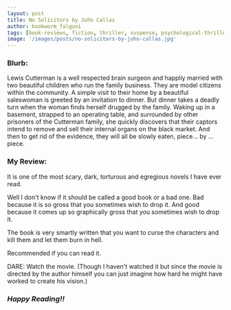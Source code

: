 ```yaml
---
layout: post
title: No Solicitors by John Callas
author: bookworm_falguni
tags: [book-reviews, fiction, thriller, suspense, psychological-thriller, death, murder]
image: '/images/posts/no-solicitors-by-john-callas.jpg'
---
```

### **Blurb:**
Lewis Cutterman is a well respected brain surgeon and happliy married with two beautiful children who run the family business. They are model citizens within the community. A simple visit to their home by a beautiful saleswoman is greeted by an invitation to dinner. But dinner takes a deadly turn when the woman finds herself drugged by the family. Waking up in a basement, strapped to an operating table, and surrounded by other prisoners of the Cutterman family, she quickly discovers that their captors intend to remove and sell their internal organs on the black market. And then to get rid of the evidence, they will all be slowly eaten, piece... by ... piece.

### **My Review:**
It is one of the most scary, dark, torturous  and egregious novels I have ever read.

Well I don't know if it should be called a good book or a bad one. Bad because it is so gross that you sometimes wish to drop it. And good because it comes up so graphically gross that you sometimes wish to drop it.

The book is very smartly written that you want to curse the characters and kill them and let them burn in hell.

Recommended if you can read it.

DARE: Watch the movie. (Though I haven't watched it but since the movie is directed by the author himself you can just imagine how hard he might have worked to create his vision.) 

### ***Happy Reading!!***

